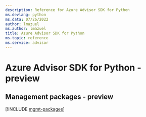 ```yaml
---
description: Reference for Azure Advisor SDK for Python
ms.devlang: python
ms.data: 07/26/2022
author: lmazuel
ms.author: lmazuel
title: Azure Advisor SDK for Python
ms.topic: reference
ms.service: advisor
---
```

# Azure Advisor SDK for Python - preview

## Management packages - preview
[!INCLUDE [mgmt-packages](advisor-mgmt-index.md)]